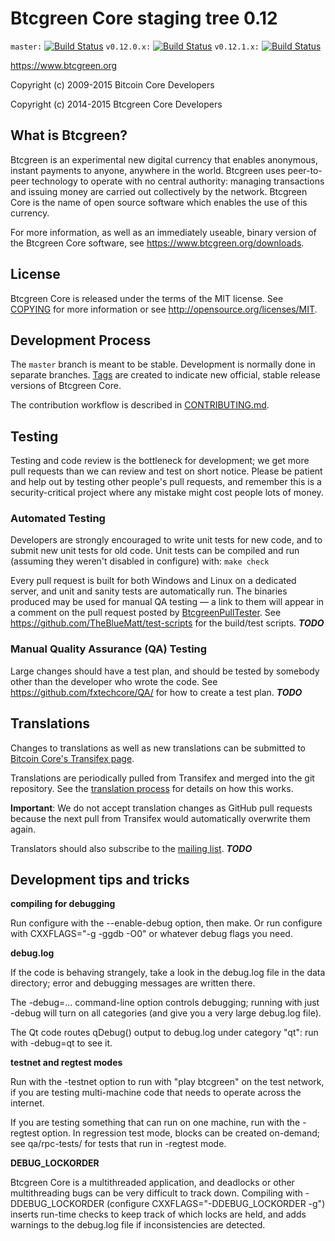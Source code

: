 Btcgreen Core staging tree 0.12
===============================

`master:` [![Build Status](https://travis-ci.org/fxtechcore/btcgreen.svg?branch=master)](https://travis-ci.org/fxtechcore/btcgreen) `v0.12.0.x:` [![Build Status](https://travis-ci.org/fxtechcore/btcgreen.svg?branch=v0.12.0.x)](https://travis-ci.org/fxtechcore/btcgreen/branches) `v0.12.1.x:` [![Build Status](https://travis-ci.org/fxtechcore/btcgreen.svg?branch=v0.12.1.x)](https://travis-ci.org/fxtechcore/btcgreen/branches)

https://www.btcgreen.org

Copyright (c) 2009-2015 Bitcoin Core Developers

Copyright (c) 2014-2015 Btcgreen Core Developers


What is Btcgreen?
----------------

Btcgreen is an experimental new digital currency that enables anonymous, instant
payments to anyone, anywhere in the world. Btcgreen uses peer-to-peer technology
to operate with no central authority: managing transactions and issuing money
are carried out collectively by the network. Btcgreen Core is the name of open
source software which enables the use of this currency.

For more information, as well as an immediately useable, binary version of
the Btcgreen Core software, see https://www.btcgreen.org/downloads.


License
-------

Btcgreen Core is released under the terms of the MIT license. See [COPYING](COPYING) for more
information or see http://opensource.org/licenses/MIT.

Development Process
-------------------

The `master` branch is meant to be stable. Development is normally done in separate branches.
[Tags](https://github.com/fxtechcore/btcgreen/tags) are created to indicate new official,
stable release versions of Btcgreen Core.

The contribution workflow is described in [CONTRIBUTING.md](https://github.com/fxtechcore/btcgreen/blob/v0.12.1.x/CONTRIBUTING.md).


Testing
-------

Testing and code review is the bottleneck for development; we get more pull
requests than we can review and test on short notice. Please be patient and help out by testing
other people's pull requests, and remember this is a security-critical project where any mistake might cost people
lots of money.

### Automated Testing

Developers are strongly encouraged to write unit tests for new code, and to
submit new unit tests for old code. Unit tests can be compiled and run (assuming they weren't disabled in configure) with: `make check`

Every pull request is built for both Windows and Linux on a dedicated server,
and unit and sanity tests are automatically run. The binaries produced may be
used for manual QA testing — a link to them will appear in a comment on the
pull request posted by [BtcgreenPullTester](https://github.com/fxtechcore/PullTester). See https://github.com/TheBlueMatt/test-scripts
for the build/test scripts. ***TODO***

### Manual Quality Assurance (QA) Testing

Large changes should have a test plan, and should be tested by somebody other
than the developer who wrote the code.
See https://github.com/fxtechcore/QA/ for how to create a test plan. ***TODO***

Translations
------------

Changes to translations as well as new translations can be submitted to
[Bitcoin Core's Transifex page](https://www.transifex.com/projects/p/btcgreen/).

Translations are periodically pulled from Transifex and merged into the git repository. See the
[translation process](doc/translation_process.md) for details on how this works.

**Important**: We do not accept translation changes as GitHub pull requests because the next
pull from Transifex would automatically overwrite them again.

Translators should also subscribe to the [mailing list](https://groups.google.com/forum/#!forum/btcgreen-translators). ***TODO***

Development tips and tricks
---------------------------

**compiling for debugging**

Run configure with the --enable-debug option, then make. Or run configure with
CXXFLAGS="-g -ggdb -O0" or whatever debug flags you need.

**debug.log**

If the code is behaving strangely, take a look in the debug.log file in the data directory;
error and debugging messages are written there.

The -debug=... command-line option controls debugging; running with just -debug will turn
on all categories (and give you a very large debug.log file).

The Qt code routes qDebug() output to debug.log under category "qt": run with -debug=qt
to see it.

**testnet and regtest modes**

Run with the -testnet option to run with "play btcgreen" on the test network, if you
are testing multi-machine code that needs to operate across the internet.

If you are testing something that can run on one machine, run with the -regtest option.
In regression test mode, blocks can be created on-demand; see qa/rpc-tests/ for tests
that run in -regtest mode.

**DEBUG_LOCKORDER**

Btcgreen Core is a multithreaded application, and deadlocks or other multithreading bugs
can be very difficult to track down. Compiling with -DDEBUG_LOCKORDER (configure
CXXFLAGS="-DDEBUG_LOCKORDER -g") inserts run-time checks to keep track of which locks
are held, and adds warnings to the debug.log file if inconsistencies are detected.
